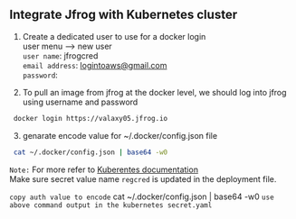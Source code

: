 ## Integrate Jfrog with Kubernetes cluster
  
1. Create a dedicated user to use for a docker login   
     user menu --> new user  
     `user name`: jfrogcred  
     `email address`: logintoaws@gmail.com  
     `password`: <passwrod>  

2. To pull an image from jfrog at the docker level, we should log into jfrog using username and password   
```sh 
 docker login https://valaxy05.jfrog.io
```

3. genarate encode value for ~/.docker/config.json file 
  ```sh 
   cat ~/.docker/config.json | base64 -w0
   ```
   
`Note:` For more refer to [Kuberentes documentation](https://kubernetes.io/docs/tasks/configure-pod-container/pull-image-private-registry/)  
Make sure secret value name `regcred` is updated in the deployment file.  

  `copy auth value to encode`
  cat ~/.docker/config.json | base64 -w0
  `use above command output in the kubernetes secret.yaml`
```
